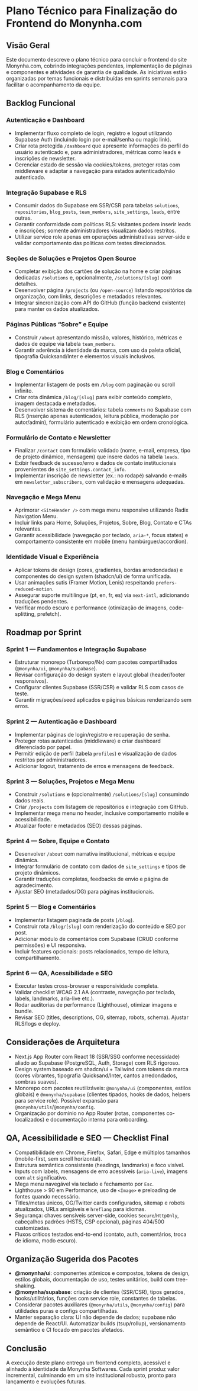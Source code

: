 # Plano Técnico para Finalização do Frontend do Monynha.com

## Visão Geral
Este documento descreve o plano técnico para concluir o frontend do site Monynha.com, cobrindo integrações pendentes, implementação de páginas e componentes e atividades de garantia de qualidade. As iniciativas estão organizadas por temas funcionais e distribuídas em sprints semanais para facilitar o acompanhamento da equipe.

## Backlog Funcional

### Autenticação e Dashboard
- Implementar fluxo completo de login, registro e logout utilizando Supabase Auth (incluindo login por e-mail/senha ou magic link).
- Criar rota protegida `/dashboard` que apresente informações do perfil do usuário autenticado e, para administradores, métricas como leads e inscrições de newsletter.
- Gerenciar estado de sessão via cookies/tokens, proteger rotas com middleware e adaptar a navegação para estados autenticado/não autenticado.

### Integração Supabase e RLS
- Consumir dados do Supabase em SSR/CSR para tabelas `solutions`, `repositories`, `blog_posts`, `team_members`, `site_settings`, `leads`, entre outras.
- Garantir conformidade com políticas RLS: visitantes podem inserir leads e inscrições; somente administradores visualizam dados restritos.
- Utilizar service role apenas em operações administrativas server-side e validar comportamento das políticas com testes direcionados.

### Seções de Soluções e Projetos Open Source
- Completar exibição dos cartões de solução na home e criar páginas dedicadas `/solutions` e, opcionalmente, `/solutions/[slug]` com detalhes.
- Desenvolver página `/projects` (ou `/open-source`) listando repositórios da organização, com links, descrições e metadados relevantes.
- Integrar sincronização com API do GitHub (função backend existente) para manter os dados atualizados.

### Páginas Públicas “Sobre” e Equipe
- Construir `/about` apresentando missão, valores, histórico, métricas e dados de equipe via tabela `team_members`.
- Garantir aderência à identidade da marca, com uso da paleta oficial, tipografia Quicksand/Inter e elementos visuais inclusivos.

### Blog e Comentários
- Implementar listagem de posts em `/blog` com paginação ou scroll infinito.
- Criar rota dinâmica `/blog/[slug]` para exibir conteúdo completo, imagem destacada e metadados.
- Desenvolver sistema de comentários: tabela `comments` no Supabase com RLS (inserção apenas autenticados, leitura pública, moderação por autor/admin), formulário autenticado e exibição em ordem cronológica.

### Formulário de Contato e Newsletter
- Finalizar `/contact` com formulário validado (nome, e-mail, empresa, tipo de projeto dinâmico, mensagem) que insere dados na tabela `leads`.
- Exibir feedback de sucesso/erro e dados de contato institucionais provenientes de `site_settings.contact_info`.
- Implementar inscrição de newsletter (ex.: no rodapé) salvando e-mails em `newsletter_subscribers`, com validação e mensagens adequadas.

### Navegação e Mega Menu
- Aprimorar `<SiteHeader />` com mega menu responsivo utilizando Radix Navigation Menu.
- Incluir links para Home, Soluções, Projetos, Sobre, Blog, Contato e CTAs relevantes.
- Garantir acessibilidade (navegação por teclado, `aria-*`, focus states) e comportamento consistente em mobile (menu hambúrguer/accordion).

### Identidade Visual e Experiência
- Aplicar tokens de design (cores, gradientes, bordas arredondadas) e componentes do design system (shadcn/ui) de forma unificada.
- Usar animações sutis (Framer Motion, Lenis) respeitando `prefers-reduced-motion`.
- Assegurar suporte multilíngue (pt, en, fr, es) via `next-intl`, adicionando traduções pendentes.
- Verificar modo escuro e performance (otimização de imagens, code-splitting, prefetch).

## Roadmap por Sprint

### Sprint 1 — Fundamentos e Integração Supabase
- Estruturar monorepo (Turborepo/Nx) com pacotes compartilhados (`@monynha/ui`, `@monynha/supabase`).
- Revisar configuração do design system e layout global (header/footer responsivos).
- Configurar clientes Supabase (SSR/CSR) e validar RLS com casos de teste.
- Garantir migrações/seed aplicados e páginas básicas renderizando sem erros.

### Sprint 2 — Autenticação e Dashboard
- Implementar páginas de login/registro e recuperação de senha.
- Proteger rotas autenticadas (middleware) e criar dashboard diferenciado por papel.
- Permitir edição de perfil (tabela `profiles`) e visualização de dados restritos por administradores.
- Adicionar logout, tratamento de erros e mensagens de feedback.

### Sprint 3 — Soluções, Projetos e Mega Menu
- Construir `/solutions` e (opcionalmente) `/solutions/[slug]` consumindo dados reais.
- Criar `/projects` com listagem de repositórios e integração com GitHub.
- Implementar mega menu no header, inclusive comportamento mobile e acessibilidade.
- Atualizar footer e metadados (SEO) dessas páginas.

### Sprint 4 — Sobre, Equipe e Contato
- Desenvolver `/about` com narrativa institucional, métricas e equipe dinâmica.
- Integrar formulário de contato com dados de `site_settings` e tipos de projeto dinâmicos.
- Garantir traduções completas, feedbacks de envio e página de agradecimento.
- Ajustar SEO (metadados/OG) para páginas institucionais.

### Sprint 5 — Blog e Comentários
- Implementar listagem paginada de posts (`/blog`).
- Construir rota `/blog/[slug]` com renderização do conteúdo e SEO por post.
- Adicionar módulo de comentários com Supabase (CRUD conforme permissões) e UI responsiva.
- Incluir features opcionais: posts relacionados, tempo de leitura, compartilhamento.

### Sprint 6 — QA, Acessibilidade e SEO
- Executar testes cross-browser e responsividade completa.
- Validar checklist WCAG 2.1 AA (contraste, navegação por teclado, labels, landmarks, aria-live etc.).
- Rodar auditorias de performance (Lighthouse), otimizar imagens e bundle.
- Revisar SEO (titles, descriptions, OG, sitemap, robots, schema). Ajustar RLS/logs e deploy.

## Considerações de Arquitetura
- Next.js App Router com React 18 (SSR/SSG conforme necessidade) aliado ao Supabase (PostgreSQL, Auth, Storage) com RLS rigoroso.
- Design system baseado em shadcn/ui + Tailwind com tokens da marca (cores vibrantes, tipografia Quicksand/Inter, cantos arredondados, sombras suaves).
- Monorepo com pacotes reutilizáveis: `@monynha/ui` (componentes, estilos globais) e `@monynha/supabase` (clientes tipados, hooks de dados, helpers para service role). Possível expansão para `@monynha/utils`/`@monynha/config`.
- Organização por domínio no App Router (rotas, componentes co-localizados) e documentação interna para onboarding.

## QA, Acessibilidade e SEO — Checklist Final
- Compatibilidade em Chrome, Firefox, Safari, Edge e múltiplos tamanhos (mobile-first, sem scroll horizontal).
- Estrutura semântica consistente (headings, landmarks) e foco visível.
- Inputs com labels, mensagens de erro acessíveis (`aria-live`), imagens com `alt` significativo.
- Mega menu navegável via teclado e fechamento por `Esc`.
- Lighthouse > 90 em Performance, uso de `<Image>` e preloading de fontes quando necessário.
- Titles/metas únicos, OG/Twitter cards configurados, sitemap e robots atualizados, URLs amigáveis e `hreflang` para idiomas.
- Segurança: chaves sensíveis server-side, cookies `Secure`/`HttpOnly`, cabeçalhos padrões (HSTS, CSP opcional), páginas 404/500 customizadas.
- Fluxos críticos testados end-to-end (contato, auth, comentários, troca de idioma, modo escuro).

## Organização Sugerida dos Pacotes
- **@monynha/ui**: componentes atômicos e compostos, tokens de design, estilos globais, documentação de uso, testes unitários, build com tree-shaking.
- **@monynha/supabase**: criação de clientes (SSR/CSR), tipos gerados, hooks/utilitários, funções com service role, constantes de tabelas.
- Considerar pacotes auxiliares (`@monynha/utils`, `@monynha/config`) para utilidades puras e configs compartilhadas.
- Manter separação clara: UI não depende de dados; supabase não depende de React/UI. Automatizar builds (tsup/rollup), versionamento semântico e CI focado em pacotes afetados.

## Conclusão
A execução deste plano entrega um frontend completo, acessível e alinhado à identidade da Monynha Softwares. Cada sprint produz valor incremental, culminando em um site institucional robusto, pronto para lançamento e evoluções futuras.
